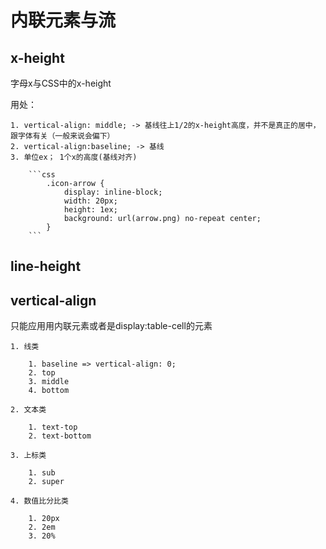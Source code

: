 # 内联元素与流

## x-height

字母x与CSS中的x-height

用处：

    1. vertical-align: middle; -> 基线往上1/2的x-height高度，并不是真正的居中，跟字体有关（一般来说会偏下）
    2. vertical-align:baseline; -> 基线
    3. 单位ex； 1个x的高度(基线对齐)

        ```css
            .icon-arrow { 
                display: inline-block; 
                width: 20px; 
                height: 1ex; 
                background: url(arrow.png) no-repeat center; 
            }
        ```

## line-height

## vertical-align

只能应用用内联元素或者是display:table-cell的元素

    1. 线类

        1. baseline => vertical-align: 0;
        2. top
        3. middle
        4. bottom

    2. 文本类

        1. text-top
        2. text-bottom
    
    3. 上标类
        
        1. sub
        2. super

    4. 数值比分比类

        1. 20px
        2. 2em
        3. 20%
